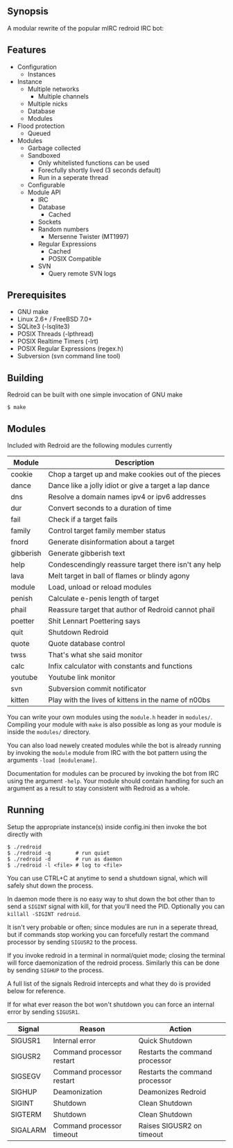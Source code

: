 Synopsis
--------
A modular rewrite of the popular mIRC redroid IRC bot:

Features
--------
 * Configuration
     * Instances
 * Instance
     * Multiple networks
        * Multiple channels
     * Multiple nicks
     * Database
     * Modules
 * Flood protection
     * Queued
 * Modules
     * Garbage collected
     * Sandboxed
        * Only whitelisted functions can be used
        * Forecfully shortly lived (3 seconds default)
        * Run in a seperate thread
     * Configurable
     * Module API
         * IRC
         * Database
            * Cached
         * Sockets
         * Random numbers
            * Mersenne Twister (MT1997)
         * Regular Expressions
            * Cached
            * POSIX Compatible
        * SVN
            * Query remote SVN logs

Prerequisites
-------------
 * GNU make
 * Linux 2.6+ / FreeBSD 7.0+
 * SQLite3 (-lsqlite3)
 * POSIX Threads (-lpthread)
 * POSIX Realtime Timers (-lrt)
 * POSIX Regular Expressions (regex.h)
 * Subversion (svn command line tool)

Building
--------
Redroid can be built with one simple invocation of GNU make

    $ make

Modules
-------
Included with Redroid are the following modules currently

| Module    | Description                                           |
| --------- | ----------------------------------------------------- |
| cookie    | Chop a target up and make cookies out of the pieces   |
| dance     | Dance like a jolly idiot or give a target a lap dance |
| dns       | Resolve a domain names ipv4 or ipv6 addresses         |
| dur       | Convert seconds to a duration of time                 |
| fail      | Check if a target fails                               |
| family    | Control target family member status                   |
| fnord     | Generate disinformation about a target                |
| gibberish | Generate gibberish text                               |
| help      | Condescendingly reassure target there isn't any help  |
| lava      | Melt target in ball of flames or blindy agony         |
| module    | Load, unload or reload modules                        |
| penish    | Calculate e-penis length of target                    |
| phail     | Reassure target that author of Redroid cannot phail   |
| poetter   | Shit Lennart Poettering says                          |
| quit      | Shutdown Redroid                                      |
| quote     | Quote database control                                |
| twss      | That's what she said monitor                          |
| calc      | Infix calculator with constants and functions         |
| youtube   | Youtube link monitor                                  |
| svn       | Subversion commit notificator                         |
| kitten    | Play with the lives of kittens in the name of n00bs   |

You can write your own modules using the `module.h` header in `modules/`.
Compiling your module with `make` is also possible as long as your module
is inside the `modules/` directory.

You can also load newely created modules while the bot is already running
by invoking the `module` module from IRC with the bot pattern using the
arguments `-load [modulename]`.

Documentation for modules can be procured by invoking the bot from IRC
using the argument `-help`. Your module should contain handling for such
an argument as a result to stay consistent with Redroid as a whole.

Running
-------
Setup the appropriate instance(s) inside config.ini then invoke
the bot directly with

    $ ./redroid
    $ ./redroid -q        # run quiet
    $ ./redroid -d        # run as daemon
    $ ./redroid -l <file> # log to <file>

You can use CTRL+C at anytime to send a shutdown signal, which will
safely shut down the process.

In daemon mode there is no easy way to shut down the bot other than
to send a `SIGINT` signal with kill, for that you'll need the PID.
Optionally you can `killall -SIGINT redroid`.

It isn't very probable or often; since modules are run in a seperate
thread, but if commands stop working you can forcefully restart the
command processor by sending `SIGUSR2` to the process.

If you invoke redroid in a terminal in normal/quiet mode; closing the
terminal will force daemonization of the redroid process. Similarly
this can be done by sending `SIGHUP` to the process.

A full list of the signals Redroid intercepts and what they do is
provided below for reference.

If for what ever reason the bot won't shutdown you can force an
internal error by sending `SIGUSR1`.

| Signal   | Reason                    | Action                         |
| -------- | ------------------------- | ------------------------------ |
| SIGUSR1  | Internal error            | Quick Shutdown                 |
| SIGUSR2  | Command processor restart | Restarts the command processor |
| SIGSEGV  | Command processor restart | Restarts the command processor |
| SIGHUP   | Deamonization             | Deamonizes Redroid             |
| SIGINT   | Shutdown                  | Clean Shutdown                 |
| SIGTERM  | Shutdown                  | Clean Shutdown                 |
| SIGALARM | Command processor timeout | Raises SIGUSR2 on timeout      |
